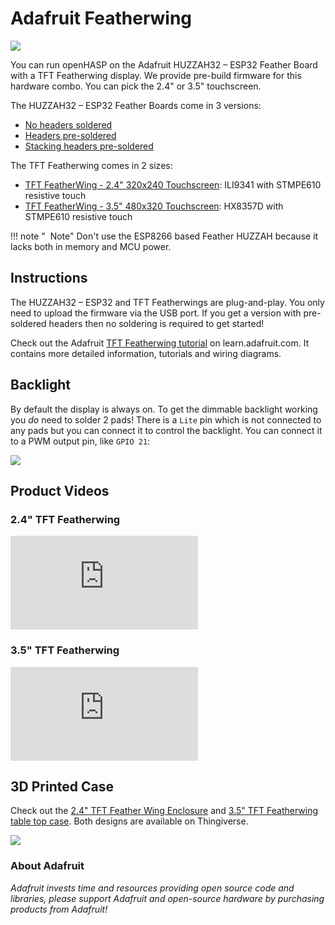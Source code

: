 # Adafruit Featherwing

<div class="row justify-content-center">
    <a href="../../assets/images/devices/featherwing24.png" data-toggle="lightbox" data-gallery="example-gallery" class="col-sm-8" data-title="<a href='https://learn.adafruit.com/3d-printed-case-for-adafruit-feather/tft-feather-wing'>Adafruit Featherwing</a>" data-footer="Original image by <a href='https://learn.adafruit.com/assets/40718'>Ruiz Brothers</a> - LICENSE: <a href='https://creativecommons.org/licenses/by-sa/3.0/'>Attribution-ShareAlike Creative Commons</a>">
        <img src="../../assets/images/devices/featherwing24.png" class="img-fluid">
    </a>
</div>

You can run openHASP on the Adafruit HUZZAH32 – ESP32 Feather Board with a TFT Featherwing display.
We provide pre-build firmware for this hardware combo. You can pick the 2.4" or 3.5" touchscreen.

The HUZZAH32 – ESP32 Feather Boards come in 3 versions:

- [No headers soldered](https://www.adafruit.com/product/3405)
- [Headers pre-soldered](https://www.adafruit.com/product/3591)
- [Stacking headers pre-soldered](https://www.adafruit.com/product/3619)

The TFT Featherwing comes in 2 sizes:

- [TFT FeatherWing - 2.4" 320x240 Touchscreen](https://www.adafruit.com/product/3315): ILI9341 with STMPE610 resistive touch
- [TFT FeatherWing - 3.5" 480x320 Touchscreen](https://www.adafruit.com/product/3651): HX8357D with STMPE610 resistive touch

!!! note "<i class='fa fa-info-circle'></i>&nbsp; Note" 
    Don't use the ESP8266 based Feather HUZZAH because it lacks both in memory and MCU power.

## Instructions

The HUZZAH32 – ESP32 and TFT Featherwings are plug-and-play. You only need to upload the firmware via the USB port.
If you get a version with pre-soldered headers then no soldering is required to get started!

Check out the Adafruit [TFT Featherwing tutorial](https://learn.adafruit.com/adafruit-2-4-tft-touch-screen-featherwing) on learn.adafruit.com.
It contains more detailed information, tutorials and wiring diagrams.

## Backlight

By default the display is always on. To get the dimmable backlight working you *do* need to solder 2 pads!
There is a `Lite` pin which is not connected to any pads but you can connect it to control the backlight.
You can connect it to a PWM output pin, like `GPIO 21`:

<div class="row justify-content-center">
            <a href="https://raw.githubusercontent.com/HASwitchPlate/openHASP-docs/master/docs/assets/images/devices/featherwing35-backlight.png" data-toggle="lightbox" data-gallery="example-gallery" class="col-sm-8" data-title="Backlight Control" data-footer="Original image by altersis">
                <img src="../../assets/images/devices/featherwing35-backlight.png" class="img-fluid">
            </a>
</div>

## Product Videos

### 2.4" TFT Featherwing

<div class="embed-responsive embed-responsive-16by9" style="max-width:560px; margin:auto;">
    <iframe title="YouTube video player" src="https://www.youtube.com/embed/0JUA1IHCI-o?start=630&end=0&rel=0&controls=1" class="embed-responsive-item" frameborder="0" allow="accelerometer; clipboard-write; encrypted-media; gyroscope; picture-in-picture" allowfullscreen>
    </iframe>
</div>

### 3.5" TFT Featherwing

<div class="embed-responsive embed-responsive-16by9" style="max-width:560px; margin:auto;">
    <iframe title="YouTube video player" src="https://www.youtube.com/embed/Wt_QXeipqpk?start=268&end=0&rel=0&controls=1" class="embed-responsive-item" frameborder="0" allow="accelerometer; clipboard-write; encrypted-media; gyroscope; picture-in-picture" allowfullscreen>
    </iframe>
</div>

## 3D Printed Case

Check out the [2.4" TFT Feather Wing Enclosure](https://learn.adafruit.com/3d-printed-case-for-adafruit-feather/tft-feather-wing)
and [3.5" TFT Featherwing table top case](https://www.thingiverse.com/thing:2776163). Both designs are available on Thingiverse.

<div class="row justify-content-center">
            <a href="https://raw.githubusercontent.com/HASwitchPlate/openHASP-docs/master/docs/assets/images/devices/3d_printing_done-assembly.gif" data-toggle="lightbox" data-gallery="example-gallery" class="col-sm-8" data-title="<a href='https://learn.adafruit.com/3d-printed-case-for-adafruit-feather/tft-feather-wing'>TFT Feather Wing Enclosure</a>" data-footer="Original image by <a href='https://learn.adafruit.com/assets/40717'>Ruiz Brothers</a> - LICENSE: <a href='https://creativecommons.org/licenses/by-sa/3.0/'>Attribution-ShareAlike Creative Commons</a>">
                <img src="../../assets/images/devices/3d_printing_done-assembly.gif" class="img-fluid">
            </a>
</div>


<h3>About Adafruit</h3>

*Adafruit invests time and resources providing open source code and libraries,
please support Adafruit and open-source hardware by purchasing products from Adafruit!*
